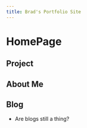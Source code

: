 ```yaml
---
title: Brad's Portfolio Site
---
```

# HomePage
## Project
## About Me
## Blog
  - Are blogs still a thing?

